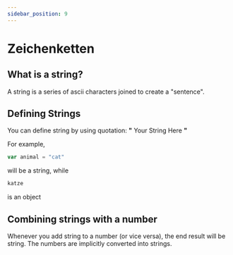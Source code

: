 ```yaml
---
sidebar_position: 9
---
```


# Zeichenketten

## What is a string?
A string is a series of ascii characters joined to create a "sentence".


## Defining Strings

You can define string by using quotation: **"** Your String Here **"**

For example,

```jsx
var animal = "cat"
```
will be a string, while

```jsx
katze
```
is an object


## Combining strings with a number

Whenever you add string to a number (or vice versa), the end result will be string. The numbers are implicitly converted into strings. 
